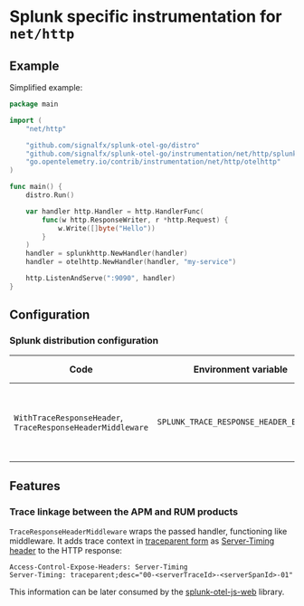 # Splunk specific instrumentation for `net/http`

## Example

Simplified example:

```go
package main

import (
	"net/http"

	"github.com/signalfx/splunk-otel-go/distro"
	"github.com/signalfx/splunk-otel-go/instrumentation/net/http/splunkhttp"
	"go.opentelemetry.io/contrib/instrumentation/net/http/otelhttp"
)

func main() {
	distro.Run()

	var handler http.Handler = http.HandlerFunc(
		func(w http.ResponseWriter, r *http.Request) {
			w.Write([]byte("Hello"))
		}
	)
	handler = splunkhttp.NewHandler(handler)
	handler = otelhttp.NewHandler(handler, "my-service")

	http.ListenAndServe(":9090", handler)
}
```

## Configuration

### Splunk distribution configuration

<!-- markdownlint-disable MD013 -->
| Code                                                       | Environment variable                   | Default value  | Purpose                                         |
| ---------------------------------------------------------- | -------------------------------------- | -------------- | ----------------------------------------------- |
| `WithTraceResponseHeader`, `TraceResponseHeaderMiddleware` | `SPLUNK_TRACE_RESPONSE_HEADER_ENABLED` | `true`         | Adds `Server-Timing` header to HTTP responses. [More](#Trace-linkage-between-the-APM-and-RUM-products) |
<!-- markdownlint-enable MD013 -->

## Features

### Trace linkage between the APM and RUM products

`TraceResponseHeaderMiddleware` wraps the passed handler, functioning like middleware.
It adds trace context in [traceparent form](https://www.w3.org/TR/trace-context/#traceparent-header)
as [Server-Timing header](https://www.w3.org/TR/server-timing/) to the HTTP response:

```HTTP
Access-Control-Expose-Headers: Server-Timing
Server-Timing: traceparent;desc="00-<serverTraceId>-<serverSpanId>-01"
```

This information can be later consumed by the [splunk-otel-js-web](https://github.com/signalfx/splunk-otel-js-web)
library.
